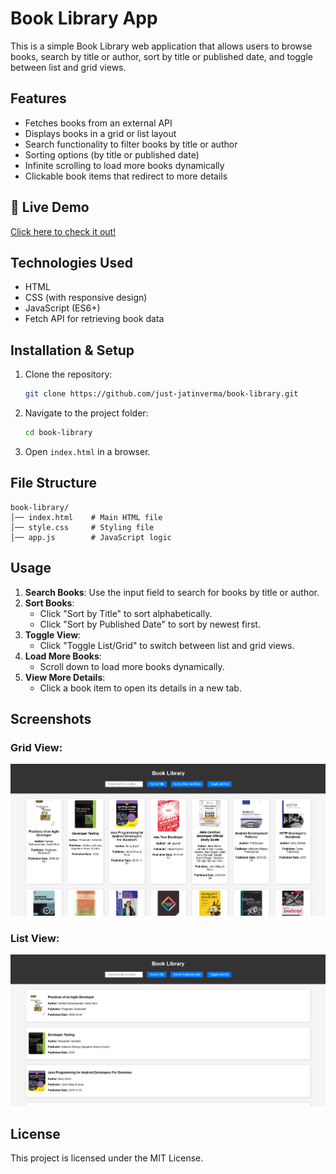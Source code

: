# Book Library App

This is a simple Book Library web application that allows users to browse books, search by title or author, sort by title or published date, and toggle between list and grid views.

## Features

- Fetches books from an external API
- Displays books in a grid or list layout
- Search functionality to filter books by title or author
- Sorting options (by title or published date)
- Infinite scrolling to load more books dynamically
- Clickable book items that redirect to more details

## 🚀 Live Demo

[Click here to check it out!]((https://freeapilib.netlify.app/))

## Technologies Used

- HTML
- CSS (with responsive design)
- JavaScript (ES6+)
- Fetch API for retrieving book data

## Installation & Setup

1. Clone the repository:
   ```sh
   git clone https://github.com/just-jatinverma/book-library.git
   ```
2. Navigate to the project folder:
   ```sh
   cd book-library
   ```
3. Open `index.html` in a browser.

## File Structure

```
book-library/
│── index.html    # Main HTML file
│── style.css     # Styling file
│── app.js        # JavaScript logic
```

## Usage

1. **Search Books**: Use the input field to search for books by title or author.
2. **Sort Books**:
   - Click "Sort by Title" to sort alphabetically.
   - Click "Sort by Published Date" to sort by newest first.
3. **Toggle View**:
   - Click "Toggle List/Grid" to switch between list and grid views.
4. **Load More Books**:
   - Scroll down to load more books dynamically.
5. **View More Details**:
   - Click a book item to open its details in a new tab.

## Screenshots

### Grid View:

![Grid View](./grid%20view.png)

### List View:

![List View](./list%20view.png)

## License

This project is licensed under the MIT License.
